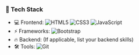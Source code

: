 ### 🚀 Tech Stack
- 💻 Frontend: ![HTML5](https://img.shields.io/badge/HTML5-E34F26?style=flat&logo=html5&logoColor=white) 
![CSS3](https://img.shields.io/badge/CSS3-1572B6?style=flat&logo=css3&logoColor=white) 
![JavaScript](https://img.shields.io/badge/JavaScript-F7DF1E?style=flat&logo=javascript&logoColor=black) 
- ⚡ Frameworks: ![Bootstrap](https://img.shields.io/badge/Bootstrap-563D7C?style=flat&logo=bootstrap&logoColor=white)
- 🔥 Backend: (If applicable, list your backend skills)
- 🛠️ Tools: ![Git](https://img.shields.io/badge/Git-F05032?style=flat&logo=git&logoColor=white)
